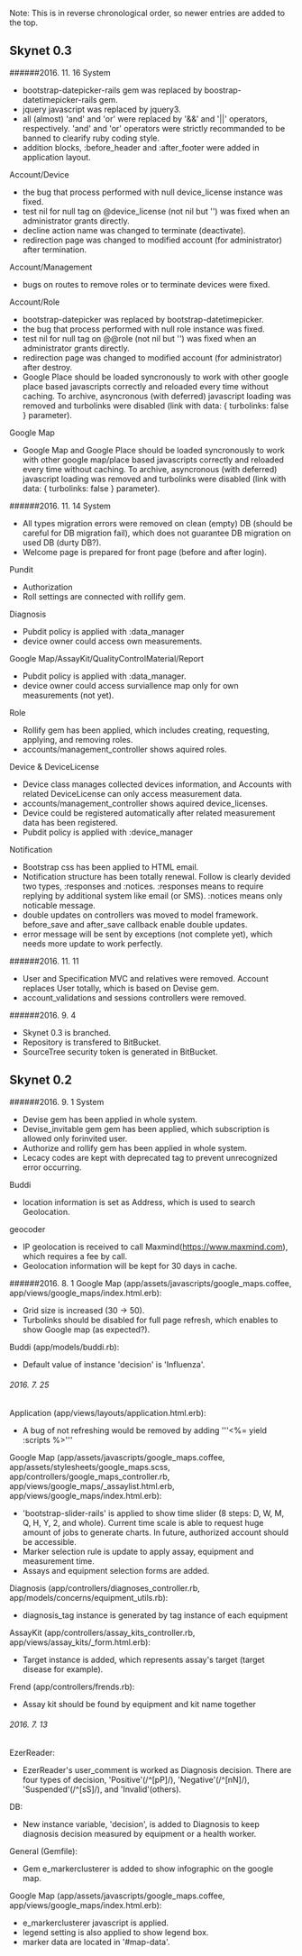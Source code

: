  Note: This is in reverse chronological order, so newer entries are added to the top.

## Skynet 0.3

######2016. 11. 16
System
* bootstrap-datepicker-rails gem was replaced by boostrap-datetimepicker-rails gem.
* jquery javascript was replaced by jquery3.
* all (almost) 'and' and 'or' were replaced by '&&' and '||' operators, respectively. 'and' and 'or' operators were strictly recommanded to be banned to clearify ruby coding style.
* addition blocks, :before_header and :after_footer were added in application layout.

Account/Device
* the bug that process performed with null device_license instance was fixed.
* test nil for null tag on @device_license (not nil but '') was fixed when an administrator grants directly.
* decline action name was changed to terminate (deactivate).
* redirection page was changed to modified account (for administrator) after termination.

Account/Management
* bugs on routes to remove roles or to terminate devices were fixed.

Account/Role
* bootstrap-datepicker was replaced by bootstrap-datetimepicker.
* the bug that process performed with null role instance was fixed.
* test nil for null tag on @@role (not nil but '') was fixed when an administrator grants directly.
* redirection page was changed to modified account (for administrator) after destroy.
* Google Place should be loaded syncronously to work with other google place based javascripts correctly and reloaded every time without caching. To archive, asyncronous (with deferred) javascript loading was removed and turbolinks were disabled (link with data: { turbolinks: false } parameter).

Google Map
* Google Map and Google Place should be loaded syncronously to work with other google map/place based javascripts correctly and reloaded every time without caching. To archive, asyncronous (with deferred) javascript loading was removed and turbolinks were disabled (link with data: { turbolinks: false } parameter).

######2016. 11. 14
System
* All types migration errors were removed on clean (empty) DB (should be careful for DB migration fail), which does not guarantee DB migration on used DB (durty DB?).
* Welcome page is prepared for front page (before and after login).

Pundit
* Authorization 
* Roll settings are connected with rollify gem.

Diagnosis
* Pubdit policy is applied with :data_manager
* device owner could access own measurements.

Google Map/AssayKit/QualityControlMaterial/Report
* Pubdit policy is applied with :data_manager.
* device owner could access surviallence map only for own measurements (not yet).

Role
* Rollify gem has been applied, which includes creating, requesting, applying, and removing roles.
* accounts/management_controller shows aquired roles. 

Device & DeviceLicense
* Device class manages collected devices information, and Accounts with related DeviceLicense can only access measurement data.
* accounts/management_controller shows aquired device_licenses.
* Device could be registered automatically after related measurement data has been registered.
* Pubdit policy is applied with :device_manager

Notification
* Bootstrap css has been applied to HTML email.
* Notification structure has been totally renewal. Follow is clearly devided two types, :responses and :notices. :responses means to require replying by additional system like email (or SMS). :notices means only noticable message.
* double updates on controllers was moved to model framework. before_save and after_save callback enable double updates.
* error message will be sent by exceptions (not complete yet), which needs more update to work perfectly.

######2016. 11. 11
* User and Specification MVC and relatives were removed. Account replaces User totally, which is based on Devise gem.
* account_validations and sessions controllers were removed.

######2016. 9. 4

* Skynet 0.3 is branched.
* Repository is transfered to BitBucket.
* SourceTree security token is generated in BitBucket.

## Skynet 0.2

######2016. 9. 1
System
* Devise gem has been applied in whole system.
* Devise_invitable gem gem has been applied, which subscription is allowed only forinvited user.
* Authorize and rollify gem has been applied in whole system.
* Lecacy codes are kept with deprecated tag to prevent unrecognized error occurring.

Buddi
* location information is set as Address, which is used to search Geolocation.

geocoder
* IP geolocation is received to call Maxmind(https://www.maxmind.com), which requires a fee by call.
* Geolocation information will be kept for 30 days in cache.


######2016. 8. 1
Google Map (app/assets/javascripts/google_maps.coffee, app/views/google_maps/index.html.erb):
* Grid size is increased (30 -> 50).
* Turbolinks should be disabled for full page refresh, which enables to show Google map (as expected?).

Buddi (app/models/buddi.rb):
* Default value of instance 'decision' is 'Influenza'.

###### 2016. 7. 25
Application (app/views/layouts/application.html.erb):
* A bug of not refreshing would be removed by adding '''<%= yield :scripts %>'''

Google Map (app/assets/javascripts/google_maps.coffee, app/assets/stylesheets/google_maps.scss, app/controllers/google_maps_controller.rb, app/views/google_maps/_assaylist.html.erb, app/views/google_maps/index.html.erb):
* 'bootstrap-slider-rails' is applied to show time slider (8 steps: D, W, M, Q, H, Y, 2, and whole). Current time scale is able to request huge amount of jobs to generate charts. In future, authorized account should be accessible.
* Marker selection rule is update to apply assay, equipment and measurement time.
* Assays and equipment selection forms are added.

Diagnosis (app/controllers/diagnoses_controller.rb, app/models/concerns/equipment_utils.rb):
* diagnosis_tag instance is generated by tag instance of each equipment

AssayKit (app/controllers/assay_kits_controller.rb, app/views/assay_kits/_form.html.erb):
* Target instance is added, which represents assay's target (target disease for example).

Frend (app/controllers/frends.rb):
* Assay kit should be found by equipment and kit name together

###### 2016. 7. 13
EzerReader:
* EzerReader's user_comment is worked as Diagnosis decision. There are four types of decision, 'Positive'(/^[pP]/), 'Negative'(/^[nN]/), 'Suspended'(/^[sS]/), and 'Invalid'(others).

DB:
* New instance variable, 'decision', is added to Diagnosis to keep diagnosis decision measured by equipment or a health worker.

General (Gemfile):
* Gem e_markerclusterer is added to show infographic on the google map.

Google Map (app/assets/javascripts/google_maps.coffee, app/views/google_maps/index.html.erb):
* e_markerclusterer javascript is applied.
* legend setting is also applied to show legend box.
* marker data are located in '#map-data'.
